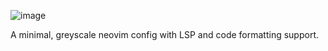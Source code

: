 ![image](https://github.com/user-attachments/assets/e37b27b5-f000-4a19-9b34-34eea4889f33)

A minimal, greyscale neovim config with LSP and code formatting support.
